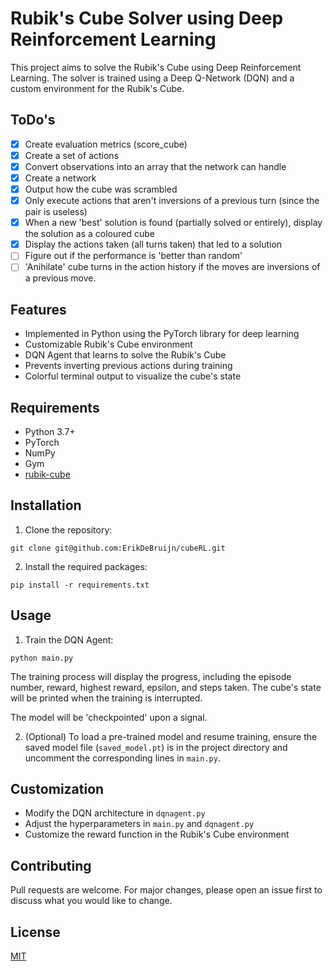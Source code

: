 # Rubik's Cube Solver using Deep Reinforcement Learning

This project aims to solve the Rubik's Cube using Deep Reinforcement Learning. The solver is trained using a Deep Q-Network (DQN) and a custom environment for the Rubik's Cube.

## ToDo's
- [x] Create evaluation metrics (score_cube)
- [x] Create a set of actions
- [x] Convert observations into an array that the network can handle
- [x] Create a network
- [x] Output how the cube was scrambled
- [x] Only execute actions that aren't inversions of a previous turn (since the pair is useless)
- [x] When a new 'best' solution is found (partially solved or entirely), display the solution as a coloured cube
- [x] Display the actions taken (all turns taken) that led to a solution
- [ ] Figure out if the performance is 'better than random'
- [ ] 'Anihilate' cube turns in the action history if the moves are inversions of a previous move.

## Features

- Implemented in Python using the PyTorch library for deep learning
- Customizable Rubik's Cube environment
- DQN Agent that learns to solve the Rubik's Cube
- Prevents inverting previous actions during training
- Colorful terminal output to visualize the cube's state

## Requirements

- Python 3.7+
- PyTorch
- NumPy
- Gym
- [rubik-cube](https://github.com/pglass/cube) 

## Installation

1. Clone the repository:

`git clone git@github.com:ErikDeBruijn/cubeRL.git`


2. Install the required packages:

`pip install -r requirements.txt`

## Usage

1. Train the DQN Agent:

`python main.py`

The training process will display the progress, including the episode number, reward, highest reward, epsilon, and steps taken. The cube's state will be printed when the training is interrupted.

The model will be 'checkpointed' upon a signal.

2. (Optional) To load a pre-trained model and resume training, ensure the saved model file (`saved_model.pt`) is in the project directory and uncomment the corresponding lines in `main.py`.

## Customization

- Modify the DQN architecture in `dqnagent.py`
- Adjust the hyperparameters in `main.py` and `dqnagent.py`
- Customize the reward function in the Rubik's Cube environment

## Contributing

Pull requests are welcome. For major changes, please open an issue first to discuss what you would like to change.

## License

[MIT](https://choosealicense.com/licenses/mit/)
